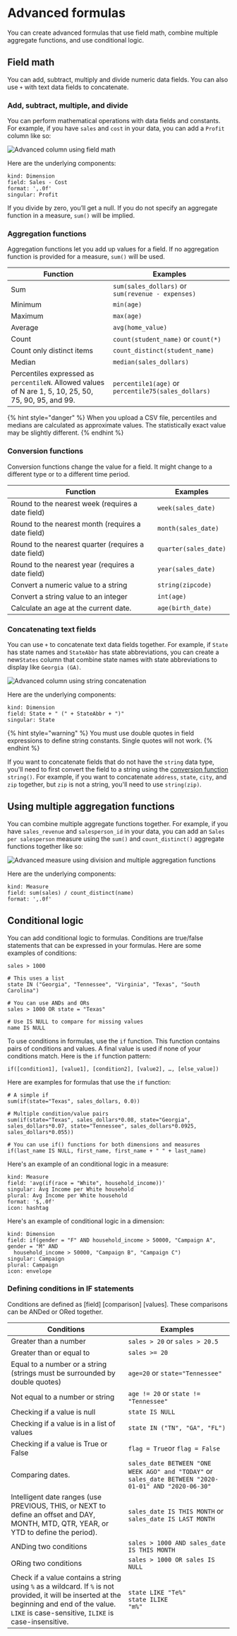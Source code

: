 # Advanced formulas

You can create advanced formulas that use field math, combine multiple aggregate functions, and use conditional logic.

## Field math

You can add, subtract, multiply and divide numeric data fields. You can also use `+` with text data fields to concatenate.&#x20;

### Add, subtract, multiple, and divide

You can perform mathematical operations with data fields and constants. For example, if you have `sales` and `cost` in your data, you can add a `Profit` column like so:&#x20;

![Advanced column using field math](<../../../.gitbook/assets/image (309).png>)

Here are the underlying components:

```
kind: Dimension
field: Sales - Cost
format: ',.0f'
singular: Profit
```

If you divide by zero, you’ll get a null. If you do not specify an aggregate function in a measure, `sum()` will be implied.&#x20;

### Aggregation functions

Aggregation functions let you add up values for a field. If no aggregation function is provided for a  measure, `sum()` will be used.&#x20;

| Function                                                                                              | Examples                                            |
| ----------------------------------------------------------------------------------------------------- | --------------------------------------------------- |
| Sum                                                                                                   | `sum(sales_dollars)` or `sum(revenue - expenses)`   |
| Minimum                                                                                               | `min(age)`                                          |
| Maximum                                                                                               | `max(age)`                                          |
| Average                                                                                               | `avg(home_value)`                                   |
| Count                                                                                                 | `count(student_name)` or `count(*)`                 |
| Count only distinct items                                                                             | `count_distinct(student_name)`                      |
| Median                                                                                                | `median(sales_dollars)`                             |
| Percentiles expressed as `percentileN`. Allowed values of N are 1, 5, 10, 25, 50, 75, 90, 95, and 99. | `percentile1(age)` or `percentile75(sales_dollars)` |

{% hint style="danger" %}
When you upload a CSV file, percentiles and medians are calculated as approximate values. The statistically exact value may be slightly different.
{% endhint %}

### Conversion functions

Conversion functions change the value for a field. It might change to a different type or to a different time period.

| Function                                             | Examples              |
| ---------------------------------------------------- | --------------------- |
| Round to the nearest week (requires a date field)    | `week(sales_date)`    |
| Round to the nearest month (requires a date field)   | `month(sales_date)`   |
| Round to the nearest quarter (requires a date field) | `quarter(sales_date)` |
| Round to the nearest year (requires a date field)    | `year(sales_date)`    |
| Convert a numeric value to a string                  | `string(zipcode)`     |
| Convert a string value to an integer                 | `int(age)`            |
| Calculate an age at the current date.                | `age(birth_date)`     |

### Concatenating text fields

You can use `+` to concatenate text data fields together. For example, if `State` has state names and `StateAbbr` has state abbreviations, you can create a new`States` column that combine state names with state abbreviations to display like `Georgia (GA)`. &#x20;

![Advanced column using string concatenation](<../../../.gitbook/assets/image (375) (1).png>)

Here are the underlying components:

```
kind: Dimension
field: State + " (" + StateAbbr + ")" 
singular: State
```

{% hint style="warning" %}
You must use double quotes in field expressions to define string constants. Single quotes will not work.&#x20;
{% endhint %}

If you want to concatenate fields that do not have the `string` data type, you'll need to first convert the field to a string using the [conversion function](advanced-formulas.md#conversion-functions) `string()`. For example, if you want to concatenate `address`, `state`, `city`, and `zip` together, but `zip` is not a string, you'll need to use `string(zip)`.

## Using multiple aggregation functions

You can combine multiple aggregate functions together. For example, if you have `sales_revenue` and `salesperson_id` in your data, you can add an `Sales per salesperson` measure using the `sum()` and `count_distinct()` aggregate functions together like so:&#x20;

![Advanced measure using division and multiple aggregation functions](<../../../.gitbook/assets/image (299) (1).png>)

Here are the underlying components:

```
kind: Measure
field: sum(sales) / count_distinct(name)
format: ',.0f'
```

## Conditional logic

You can add conditional logic to formulas. Conditions are true/false statements that can be expressed in your formulas. Here are some examples of conditions:

```
sales > 1000

# This uses a list
state IN ("Georgia", "Tennessee", "Virginia", "Texas", "South Carolina")

# You can use ANDs and ORs
sales > 1000 OR state = "Texas"

# Use IS NULL to compare for missing values
name IS NULL
```

To use conditions in formulas, use the `if` function. This function contains pairs of conditions and values. A final value is used if none of your conditions match. Here is the `if` function pattern:

```
if([condition1], [value1], [condition2], [value2], …, [else_value])
```

Here are examples for formulas that use the `if` function:

```
# A simple if  
sum(if(state="Texas", sales_dollars, 0.0))

# Multiple condition/value pairs
sum(if(state="Texas", sales_dollars*0.08, state="Georgia", sales_dollars*0.07, state="Tennessee", sales_dollars*0.0925, sales_dollars*0.055))

# You can use if() functions for both dimensions and measures
if(last_name IS NULL, first_name, first_name + " " + last_name)
```

Here's an example of an conditional logic in a measure:

```
kind: Measure
field: 'avg(if(race = "White", household_income))'
singular: Avg Income per White household
plural: Avg Income per White household
format: '$,.0f'
icon: hashtag
```

Here's an example of conditional logic in a dimension:

```
kind: Dimension
field: if(gender = "F" AND household_income > 50000, "Campaign A", gender = "M" AND
  household_income > 50000, "Campaign B", "Campaign C")
singular: Campaign
plural: Campaign
icon: envelope
```

### Defining conditions in IF statements

Conditions are defined as \[field] \[comparison] \[values]. These comparisons can be ANDed or ORed together.&#x20;

| Conditions                                                                                                                                                                                             | Examples                                                                                              |
| ------------------------------------------------------------------------------------------------------------------------------------------------------------------------------------------------------ | ----------------------------------------------------------------------------------------------------- |
| Greater than a number                                                                                                                                                                                  | `sales > 20` or `sales > 20.5`                                                                        |
| Greater than or equal to                                                                                                                                                                               | `sales >= 20`                                                                                         |
| Equal to a number or a string (strings must be surrounded by double quotes)                                                                                                                            | `age=20` or `state="Tennessee"`                                                                       |
| Not equal to a number or string                                                                                                                                                                        | `age != 20` or `state != "Tennessee"`                                                                 |
| Checking if a value is null                                                                                                                                                                            | `state IS NULL`                                                                                       |
| Checking if a value is in a list of values                                                                                                                                                             | `state IN ("TN", "GA", "FL")`                                                                         |
| Checking if a value is True or False                                                                                                                                                                   | `flag = True`or `flag = False`                                                                        |
| Comparing dates.                                                                                                                                                                                       | `sales_date BETWEEN "ONE WEEK AGO" and "TODAY"` or `sales_date BETWEEN "2020-01-01" AND "2020-06-30"` |
| Intelligent date ranges (use PREVIOUS, THIS, or NEXT to define an offset and DAY, MONTH, MTD, QTR, YEAR, or YTD to define the period).                                                                 | `sales_date IS THIS MONTH` or `sales_date IS LAST MONTH`                                              |
| ANDing two conditions                                                                                                                                                                                  |  `sales > 1000 AND sales_date IS THIS MONTH`                                                          |
| ORing two conditions                                                                                                                                                                                   | `sales > 1000 OR sales IS NULL`                                                                       |
| Check if a value contains a string using `%` as a wildcard. If `%` is not provided, it will be inserted at the beginning and end of the value. `LIKE` is case-sensitive, `ILIKE` is case-insensitive.  | <p><code>state LIKE "Te%"</code><br><code>state ILIKE "m%"</code></p>                                 |

